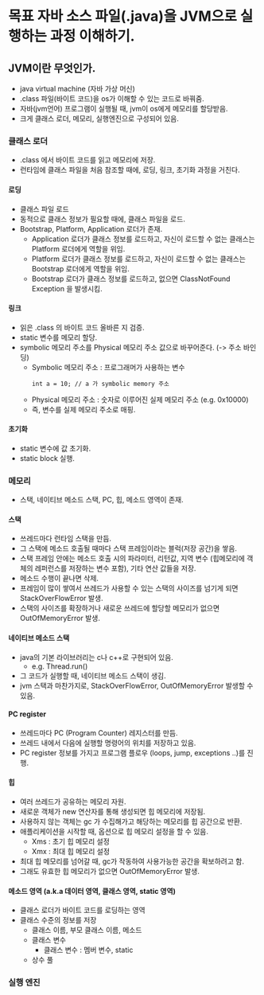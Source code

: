 # 목표 자바 소스 파일(.java)을 JVM으로 실행하는 과정 이해하기.

## JVM이란 무엇인가.
- java virtual machine (자바 가상 머신)
- .class 파일(바이트 코드)을 os가 이해할 수 있는 코드로 바꿔줌.
- 자바(jvm언어) 프로그램이 실행될 때, jvm이 os에게 메모리를 할당받음.
- 크게 클래스 로더, 메모리, 실행엔진으로 구성되어 있음.

### 클래스 로더
- .class 에서 바이트 코드를 읽고 메모리에 저장. 
- 런타임에 클래스 파일을 처음 참조할 때에, 로딩, 링크, 초기화 과정을 거친다. 

#### 로딩 
- 클래스 파일 로드
- 동적으로 클래스 정보가 필요할 때에, 클래스 파일을 로드.
- Bootstrap, Platform, Application 로더가 존재.
  - Application 로더가 클래스 정보를 로드하고, 자신이 로드할 수 없는 클래스는 Platform 로더에게 역할을 위임. 
  - Platform 로더가 클래스 정보를 로드하고, 자신이 로드할 수 없는 클래스는 Bootstrap 로더에게 역할을 위임.
  - Bootstrap 로더가 클래스 정보를 로드하고, 없으면 ClassNotFound Exception 을 발생시킴.

#### 링크
- 읽은 .class 의 바이트 코드 올바른 지 검증.
- static 변수를 메모리 할당.
- symbolic 메모리 주소를 Physical 메모리 주소 값으로 바꾸어준다. (-> 주소 바인딩)
  - Symbolic 메모리 주소 : 프로그래머가 사용하는 변수
    ```
    int a = 10; // a 가 symbolic memory 주소
    ```
  - Physical 메모리 주소 : 숫자로 이루어진 실제 메모리 주소 (e.g. 0x10000)
  - 즉, 변수를 실제 메모리 주소로 매핑.

#### 초기화
- static 변수에 값 초기화.
- static block 실행.

### 메모리
- 스택, 네이티브 메소드 스택, PC, 힙, 메소드 영역이 존재.

#### 스택
- 쓰레드마다 런타임 스택을 만듬.
- 그 스택에 메소드 호출될 때마다 스택 프레임이라는 블럭(저장 공간)을 쌓음.
- 스택 프레임 안에는 메소드 호출 시의 파라미터, 리턴값, 지역 변수 (힙메모리에 객체의 레퍼런스를 저장하는 변수 포함), 기타 연산 값들을 저장.
- 메소드 수행이 끝나면 삭제.
- 프레임이 많이 쌓여서 쓰레드가 사용할 수 있는 스택의 사이즈를 넘기게 되면 StackOverFlowError 발생. 
- 스택의 사이즈를 확장하거나 새로운 쓰레드에 할당할 메모리가 없으면 OutOfMemoryError 발생.  

#### 네이티브 메소드 스택
- java의 기본 라이브러리는 c나 c++로 구현되어 있음.  
  - e.g. Thread.run()  
- 그 코드가 실행할 때, 네이티브 메소드 스택이 생김.
- jvm 스택과 마찬가지로, StackOverFlowError, OutOfMemoryError 발생할 수 있음.

#### PC register
- 쓰레드마다 PC (Program Counter) 레지스터를 만듬.
- 쓰레드 내에서 다음에 실행할 명령어의 위치를 저장하고 있음.
- PC register 정보를 가지고 프로그램 플로우 (loops, jump, exceptions ..)를 진행.

#### 힙
- 여러 쓰레드가 공유하는 메모리 자원.
- 새로운 객체가 new 연산자를 통해 생성되면 힙 메모리에 저장됨.
- 사용하지 않는 객체는 gc 가 수집해가고 해당하는 메모리를 힙 공간으로 반환.
- 애플리케이션을 시작할 때, 옵션으로 힙 메모리 설정을 할 수 있음.
  - Xms : 초기 힙 메모리 설정
  - Xmx : 최대 힙 메모리 설정
- 최대 힙 메모리를 넘어갈 때, gc가 작동하여 사용가능한 공간을 확보하려고 함.
- 그래도 유효한 힙 메모리가 없으면 OutOfMemoryError 발생.

#### 메소드 영역 (a.k.a 데이터 영역, 클래스 영역, static 영역)
- 클래스 로더가 바이트 코드를 로딩하는 영역
- 클래스 수준의 정보를 저장
  - 클래스 이름, 부모 클래스 이름, 메소드
  - 클래스 변수
    - 클래스 변수 : 멤버 변수, static
  - 상수 풀

### 실행 엔진